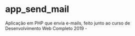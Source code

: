 # app_send_mail
Aplicação em PHP que envia e-mails, feito junto ao curso de Desenvolvimento Web Completo 2019 -

